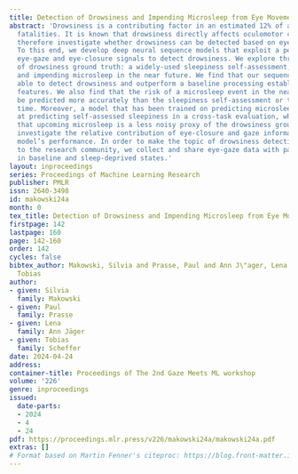 ```yaml
---
title: Detection of Drowsiness and Impending Microsleep from Eye Movements
abstract: 'Drowsiness is a contributing factor in an estimated 12% of all road traffic
  fatalities. It is known that drowsiness directly affects oculomotor control. We
  therefore investigate whether drowsiness can be detected based on eye movements.
  To this end, we develop deep neural sequence models that exploit a person’s raw
  eye-gaze and eye-closure signals to detect drowsiness. We explore three measures
  of drowsiness ground truth: a widely-used sleepiness self-assessment, reaction time,
  and impending microsleep in the near future. We find that our sequence models are
  able to detect drowsiness and outperform a baseline processing established engineered
  features. We also find that the risk of a microsleep event in the near future can
  be predicted more accurately than the sleepiness self-assessment or the reaction
  time. Moreover, a model that has been trained on predicting microsleep also excels
  at predicting self-assessed sleepiness in a cross-task evaluation, which indicates
  that upcoming microsleep is a less noisy proxy of the drowsiness ground truth. We
  investigate the relative contribution of eye-closure and gaze information to the
  model’s performance. In order to make the topic of drowsiness detection more accessible
  to the research community, we collect and share eye-gaze data with participants
  in baseline and sleep-deprived states.'
layout: inproceedings
series: Proceedings of Machine Learning Research
publisher: PMLR
issn: 2640-3498
id: makowski24a
month: 0
tex_title: Detection of Drowsiness and Impending Microsleep from Eye Movements
firstpage: 142
lastpage: 160
page: 142-160
order: 142
cycles: false
bibtex_author: Makowski, Silvia and Prasse, Paul and Ann J\"ager, Lena and Scheffer,
  Tobias
author:
- given: Silvia
  family: Makowski
- given: Paul
  family: Prasse
- given: Lena
  family: Ann Jäger
- given: Tobias
  family: Scheffer
date: 2024-04-24
address:
container-title: Proceedings of The 2nd Gaze Meets ML workshop
volume: '226'
genre: inproceedings
issued:
  date-parts:
  - 2024
  - 4
  - 24
pdf: https://proceedings.mlr.press/v226/makowski24a/makowski24a.pdf
extras: []
# Format based on Martin Fenner's citeproc: https://blog.front-matter.io/posts/citeproc-yaml-for-bibliographies/
---
```

